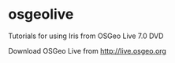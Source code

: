 osgeolive
=========

Tutorials for using Iris from OSGeo Live 7.0 DVD

Download OSGeo Live from http://live.osgeo.org
